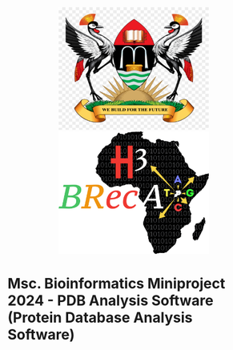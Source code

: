 <p align="middle">
<img width="300" height="245" src="Data/mak.png"> <img width="300" height="245" src="Data/brc.png">
</p>

# Msc. Bioinformatics Miniproject 2024 - PDB Analysis Software (Protein Database Analysis Software)
